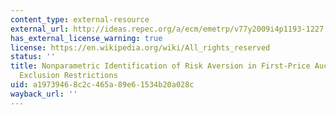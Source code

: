```yaml
---
content_type: external-resource
external_url: http://ideas.repec.org/a/ecm/emetrp/v77y2009i4p1193-1227.html
has_external_license_warning: true
license: https://en.wikipedia.org/wiki/All_rights_reserved
status: ''
title: Nonparametric Identification of Risk Aversion in First-Price Auctions Under
  Exclusion Restrictions
uid: a1973946-8c2c-465a-89e6-1534b20a028c
wayback_url: ''
---
```

